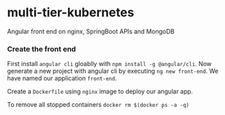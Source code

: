 # multi-tier-kubernetes
Angular front end on nginx, SpringBoot APIs and MongoDB

### Create the front end
First install `angular cli` gloablly with `npm install -g @angular/cli`.
Now generate a new project with angular cli by executing
`ng new front-end`. We have named our application `front-end`.

Create a `Dockerfile` using `nginx` image to deploy our angular app.


To remove all stopped containers
`docker rm $(docker ps -a -q)`
